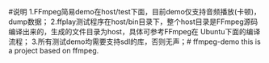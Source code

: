#说明
1.FFmpeg简易demo在host/test下面，目前demo仅支持音频播放(卡顿)，dump数据；
2.ffplay测试程序在host/bin目录下，整个host目录是FFmpeg源码编译出来的，生成的文件目录为host，具体可参考FFmpeg在
Ubuntu下面的编译流程；
3.所有测试demo均需要支持sdl的库，否则无声；# ffmpeg-demo
this is a project based on ffmpeg.


